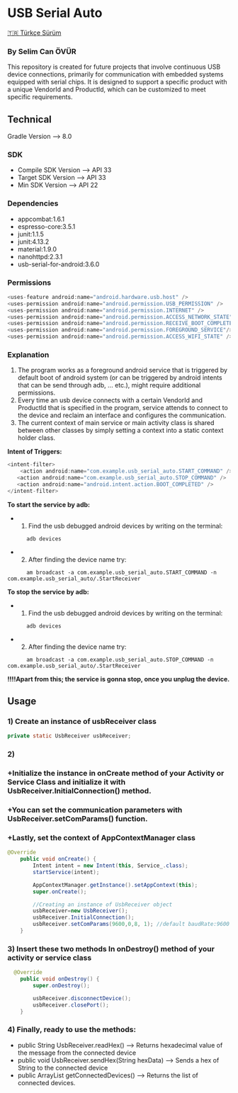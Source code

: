 # USB Serial Auto


[🇹🇷 Türkçe Sürüm](README_TR.md)

### By Selim Can ÖVÜR

This repository is created for future projects that involve continuous USB device connections, primarily for communication with embedded systems equipped with serial chips. It is designed to support a specific product with a unique VendorId and ProductId, which can be customized to meet specific requirements.

## Technical
Gradle Version --> 8.0
### SDK
+ Compile SDK Version --> API 33
+ Target SDK Version --> API 33
+ Min SDK Version --> API 22

### Dependencies
+ appcombat:1.6.1
+ espresso-core:3.5.1
+ junit:1.1.5
+ junit:4.13.2
+ material:1.9.0
+ nanohttpd:2.3.1
+ usb-serial-for-android:3.6.0

### Permissions
```Java
<uses-feature android:name="android.hardware.usb.host" />
<uses-permission android:name="android.permission.USB_PERMISSION" />
<uses-permission android:name="android.permission.INTERNET" />
<uses-permission android:name="android.permission.ACCESS_NETWORK_STATE" />
<uses-permission android:name="android.permission.RECEIVE_BOOT_COMPLETED" />
<uses-permission android:name="android.permission.FOREGROUND_SERVICE"/>
<uses-permission android:name="android.permission.ACCESS_WIFI_STATE" />
```

### Explanation

1) The program works as a foreground android service that is triggered by default boot of android system (or can be triggered by android intents that can be send through adb, ... etc.), might require additional permissions.
2) Every time an usb device connects with a certain VendorId and ProductId that is specified in the program, service attends to connect to the device and reclaim an interface and configures the communication.
3) The current context of main service or main activity class is shared between other classes by simply setting a context into a static context holder class.

**Intent of Triggers:**
```Java
<intent-filter>
    <action android:name="com.example.usb_serial_auto.START_COMMAND" />
   <action android:name="com.example.usb_serial_auto.STOP_COMMAND" />
   <action android:name="android.intent.action.BOOT_COMPLETED" />
</intent-filter>
```
**To start the service by adb:**
  - 1) Find the usb debugged android devices by writing on the terminal:
```
      adb devices
```
  - 2) After finding the device name try:
```
      am broadcast -a com.example.usb_serial_auto.START_COMMAND -n com.example.usb_serial_auto/.StartReceiver
```

**To stop the service by adb:**
 - 1) Find the usb debugged android devices by writing on the terminal:
```
      adb devices
```
  - 2) After finding the device name try:
```
      am broadcast -a com.example.usb_serial_auto.STOP_COMMAND -n com.example.usb_serial_auto/.StartReceiver
```
**!!!!Apart from this; the service is gonna stop, once you unplug the device.**
  
## Usage

### 1) Create an instance of usbReceiver class
```Java
private static UsbReceiver usbReceiver;
```

### 2) 
### +Initialize the instance in onCreate method of your Activity or Service Class and initialize it with UsbReceiver.InitialConnection() method. 
### +You can set the communication parameters with UsbReceiver.setComParams() function. 
### +Lastly, set the context of AppContextManager class

```Java
@Override
    public void onCreate() {
        Intent intent = new Intent(this, Service_.class);
        startService(intent);

        AppContextManager.getInstance().setAppContext(this);
        super.onCreate();

        //Creating an instance of UsbReceiver object
        usbReceiver=new UsbReceiver();
        usbReceiver.InitialConnection();
        usbReceiver.setComParams(9600,0,8, 1); //default baudRate:9600 parityBit:None, dataBits:8 bits, stopBit:1
    }
```
### 3) Insert these two methods In onDestroy() method of your activity or service class
```Java
  @Override
    public void onDestroy() {
        super.onDestroy();

        usbReceiver.disconnectDevice();
        usbReceiver.closePort();
    }
```
### 4) Finally, ready to use the methods:
+ public String UsbReceiver.readHex() --> Returns hexadecimal value of the message from the connected device
+ public void UsbReceiver.sendHex(String hexData) --> Sends a hex of String to the connected device
+ public  ArrayList<UsbDevice> getConnectedDevices() --> Returns the list of connected devices.
